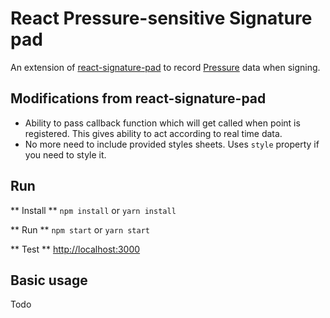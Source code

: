 # React Pressure-sensitive Signature pad

An extension of [react-signature-pad](https://github.com/blackjk3/react-signature-pad) to record [Pressure](https://github.com/stuyam/pressure) data when signing.

## Modifications from react-signature-pad

- Ability to pass callback function which will get called when point is registered. This gives ability to act according to real time data.
- No more need to include provided styles sheets. Uses ```style``` property if you need to style it.

## Run
** Install **
``` npm install ``` or ```yarn install```

** Run **
```npm start``` or ```yarn start```

** Test **
[http://localhost:3000](http://localhost:3000)


## Basic usage

Todo
